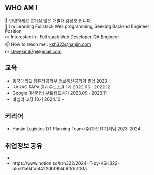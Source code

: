 ## WHO AM I <br>
👋 안녕하세요 호기심 많은 개발자 김상호 입니다<br>
👀 I’m Learning Fullstack Web programming, Seeking Backend Engineer Position<br>
✏️ Interested In : Full stack Web Developer, QA Engineer<br>
📫 How to reach me : ksh322@hanjin.com <br> or stevekim97g@gmail.com 
## 교육 <br>
- 동국대학교 컴퓨터공학부 정보통신공학과 졸업 2023<br>
- KAKAO RAPA 클라우드스쿨 1기 2022.06 - 2022.12 <br>
- Google 머신러닝 부트캠프 4기 2023.09 - 2023.11<br>
- 바닐라 코딩 18기 2024.10 ~
## 커리어 </br>
- Hanjin Logistics DT Planning Team (주)한진 IT기획팀 2023-2024

## 취업정보 공유 <br>
- <li>https://www.notion.so/ksh322/2024-IT-by-KSH322-b5c01a04fa5f422dbf9b5b6f51c1f8fa</li>
<!---
ksh322/ksh322 is a ✨ special ✨ repository because its `README.md` (this file) appears on your GitHub profile.
You can click the Preview link to take a look at your changes.
--->
